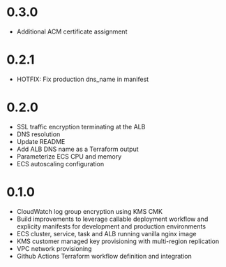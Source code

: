 # 0.3.0

* Additional ACM certificate assignment

# 0.2.1

* HOTFIX: Fix production dns_name in manifest

# 0.2.0

* SSL traffic encryption terminating at the ALB
* DNS resolution
* Update README
* Add ALB DNS name as a Terraform output
* Parameterize ECS CPU and memory
* ECS autoscaling configuration

# 0.1.0

* CloudWatch log group encryption using KMS CMK
* Build improvements to leverage callable deployment workflow and explicity manifests for development and production environments
* ECS cluster, service, task and ALB running vanilla nginx image
* KMS customer managed key provisioning with multi-region replication
* VPC network provisioning
* Github Actions Terraform workflow definition and integration
